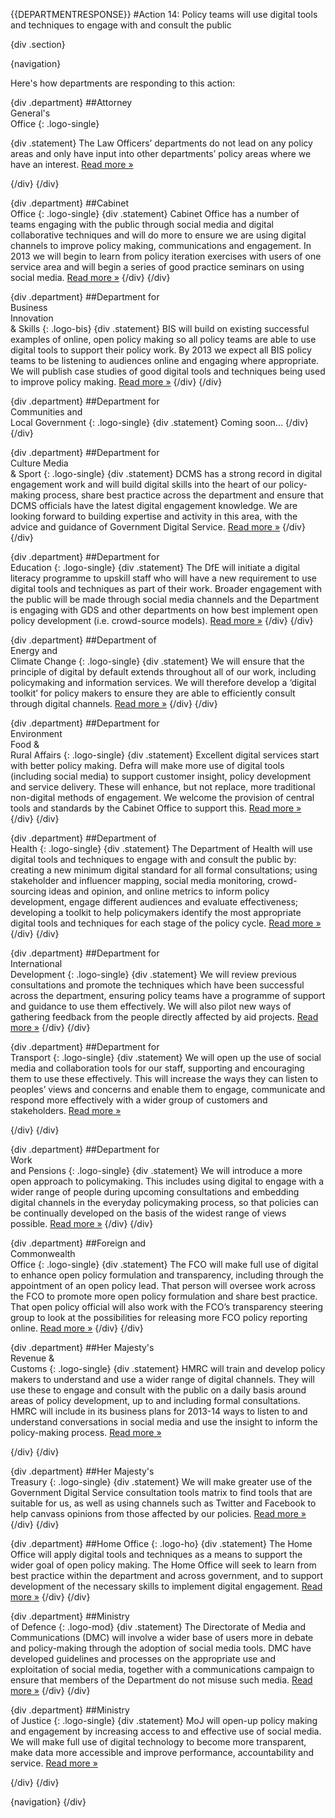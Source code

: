 {{DEPARTMENTRESPONSE}}
#Action 14: Policy teams will use digital tools and techniques to engage with and consult the public

{div .section}

{navigation}

Here's how departments are responding to this action:



{div .department}
##Attorney <br> General's <br> Office
{: .logo-single}

{div .statement}
The Law Officers’ departments do not lead on any policy areas and only have input into other departments’ policy areas where we have an interest. [Read more »](https://www.gov.uk/government/publications/law-officers-departments-digital-strategy)

{/div}
{/div}

{div .department}
##Cabinet<br>Office
{: .logo-single}
{div .statement}
Cabinet Office has a number of teams engaging with the public through social media and digital collaborative techniques and will do more to ensure we are using digital channels to improve policy making, communications and engagement. In 2013 we will begin to learn from policy iteration exercises with users of one service area and will begin a series of good practice seminars on using social media. [Read more »](http://www.cabinetoffice.gov.uk/resource-library/cabinet-office-digital-strategy)
{/div}
{/div}

{div .department}
##Department for<br>Business<br>Innovation<br>& Skills
{: .logo-bis}
{div .statement}
BIS will build on existing successful examples of online, open policy making so all policy teams are able to use digital tools to support their policy work. By 2013 we expect all BIS policy teams to be listening to audiences online and engaging where appropriate. We will publish case studies of good digital tools and techniques being used to improve policy making. [Read more »](http://discuss.bis.gov.uk/digitalstrategy)
{/div}
{/div}

{div .department}
##Department for<br>Communities and<br>Local Government
{: .logo-single}
{div .statement}
Coming soon...
{/div}
{/div}

{div .department}
##Department for<br>Culture Media<br>& Sport
{: .logo-single}
{div .statement}
DCMS has a strong record in digital engagement work and will build digital skills into the heart of our policy-making process, share best practice across the department and ensure that DCMS officials have the latest digital engagement knowledge. We are looking forward to building expertise and activity in this area, with the advice and guidance of Government Digital Service. [Read more »](http://www.dcms.gov.uk/publications/9586.aspx)
{/div}
{/div}


{div .department}
##Department for<br>Education
{: .logo-single}
{div .statement}
The DfE will initiate a digital literacy programme to upskill staff who will have a new requirement to use digital tools and techniques as part of their work. Broader engagement with the public will be made through social media channels and the Department is engaging with GDS and other departments on how best implement open policy development (i.e. crowd-source models). [Read more »](http://www.education.gov.uk/digitalstrategy)
{/div}
{/div}

{div .department}
##Department of<br>Energy and<br>Climate Change
{: .logo-single}
{div .statement}
We will ensure that the principle of digital by default extends throughout all of our work, including policymaking and information services. We will therefore develop a ‘digital toolkit’ for policy makers to ensure they are able to efficiently consult through digital channels. [Read more »](http://www.decc.gov.uk/en/content/cms/about/our_goals/our_goals.aspx#dds)
{/div}
{/div}

{div .department}
##Department for<br>Environment<br>Food &<br>Rural Affairs
{: .logo-single}
{div .statement}
Excellent digital services start with better policy making. Defra will make more use of digital tools (including social media) to support customer insight, policy development and service delivery. These will enhance, but not replace, more traditional non-digital methods of engagement. We welcome the provision of central tools and standards by the Cabinet Office to support this. [Read more »](http://www.defra.gov.uk/publications/2012/12/20/pb13863-digital-strategy-2012/)
{/div}
{/div}

{div .department}
##Department of<br>Health
{: .logo-single}
{div .statement}
The Department of Health will use digital tools and techniques to engage with and consult the public by: creating a new minimum digital standard for all formal consultations; using stakeholder and influencer mapping, social media monitoring, crowd-sourcing ideas and opinion, and online metrics to inform policy development, engage different audiences and evaluate effectiveness; developing a toolkit to help policymakers identify the most appropriate digital tools and techniques for each stage of the policy cycle. [Read more »](http://digitalhealth.dh.gov.uk/digital-strategy)
{/div}
{/div}

{div .department}
##Department for<br>International<br>Development
{: .logo-single}
{div .statement}
We will review previous consultations and promote the techniques which have been successful across the department, ensuring policy teams have a programme of support and guidance to use them effectively. We will also pilot new ways of gathering feedback from the people directly affected by aid projects. [Read more »](http://www.dfid.gov.uk/about-us/How-we-measure-progress/dfid-digital-strategy/)
{/div}
{/div}

{div .department}
##Department for<br>Transport
{: .logo-single}
{div .statement}
We will open up the use of social media and collaboration tools for our staff, supporting and encouraging them to use these effectively. This will increase the ways they can listen to peoples’ views and concerns and enable them to engage, communicate and respond more effectively with a wider group of customers and stakeholders. [Read more »](https://www.gov.uk/government/publications/department-for-transport-digital-strategy)

{/div}
{/div}

{div .department}
##Department for<br>Work<br>and Pensions
{: .logo-single}
{div .statement}
We will introduce a more open approach to policymaking. This includes using digital to engage with a wider range of people during upcoming consultations and embedding digital channels in the everyday policymaking process, so that policies can be continually developed on the basis of the widest range of views possible. [Read more »](http://www.dwp.gov.uk/publications/corporate-publications/digital-strategy.shtml)
{/div}
{/div}

{div .department}
##Foreign and<br>Commonwealth<br>Office
{: .logo-single}
{div .statement}
The FCO will make full use of digital to enhance open policy formulation and transparency, including through the appointment of an open policy lead. That person will oversee work across the FCO to promote more open policy formulation and share best practice. That open policy official will also work with the FCO’s transparency steering group to look at the possibilities for releasing more FCO policy reporting online. [Read more »](https://www.gov.uk/government/publications/the-fco-digital-strategy)
{/div}
{/div}

{div .department}
##Her Majesty's<br>Revenue &<br>Customs
{: .logo-single}
{div .statement}
HMRC will train and develop policy makers to understand and use a wider range of digital channels. They will use these to engage and consult with the public on a daily basis around areas of policy development, up to and including formal consultations. HMRC will include in its business plans for 2013-14 ways to listen to and understand conversations in social media and use the insight to inform the policy-making process. [Read more »](http://www.hmrc.gov.uk/about/2012-digital-strategy.pdf)

{/div}
{/div}

{div .department}
##Her Majesty's<br>Treasury
{: .logo-single}
{div .statement}
We will make greater use of the Government Digital Service consultation tools matrix to find tools that are suitable for us, as well as using channels such as Twitter and Facebook to help canvass opinions from those affected by our policies. [Read more »](http://www.hm-treasury.gov.uk/digital_strategy.htm)
{/div}
{/div}

{div .department}
##Home Office
{: .logo-ho}
{div .statement}
The Home Office will apply digital tools and techniques as a means to support the wider goal of open policy making. The Home Office will seek to learn from best practice within the department and across government, and to support development of the necessary skills to implement digital engagement. [Read more »](http://www.homeoffice.gov.uk/publications/about-us/corporate-publications/ho-digital-strategy/)
{/div}
{/div}

{div .department}
##Ministry<br>of Defence
{: .logo-mod}
{div .statement}
The Directorate of Media and Communications (DMC) will involve a wider base of users more in debate and policy-making through the adoption of social media tools. DMC have developed guidelines and processes on the appropriate use and exploitation of social media, together with a communications campaign to ensure that members of the Department do not misuse such media. [Read more »](https://www.gov.uk/government/publications/digital-in-defence)
{/div}
{/div}

{div .department}
##Ministry<br>of Justice
{: .logo-single}
{div .statement}
MoJ will open-up policy making and engagement by increasing access to and effective use of social media. We will make full use of digital technology to become more transparent, make data more accessible and improve performance, accountability and service. [Read more »](http://open.justice.gov.uk/digital-strategy/#theme-04-transforming-how-we-engage)

{/div}
{/div}

{navigation}
{/div}





